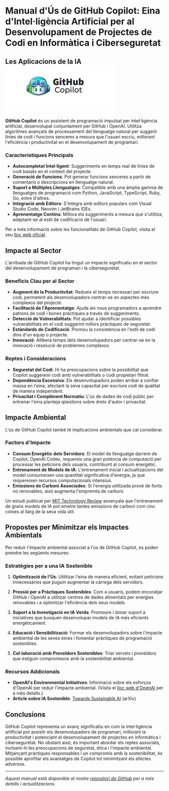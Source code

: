 # Manual d'Ús de GitHub Copilot: Eina d'Intel·ligència Artificial per al Desenvolupament de Projectes de Codi en Informàtica i Ciberseguretat

## Les Aplicacions de la IA ![Github Copilot](/imagen/Github_copilot.jpeg)

**GitHub Copilot** és un assistent de programació impulsat per intel·ligència artificial, desenvolupat conjuntament per GitHub i OpenAI. Utilitza algoritmes avançats de processament del llenguatge natural per suggerir línies de codi i funcions senceres a mesura que l'usuari escriu, millorant l'eficiència i productivitat en el desenvolupament de programari.

### Característiques Principals

- **Autocompletat Intel·ligent**: Suggeriments en temps real de línies de codi basats en el context del projecte.
- **Generació de Funcions**: Pot generar funcions senceres a partir de comentaris o descripcions en llenguatge natural.
- **Suport a Múltiples Llenguatges**: Compatible amb una àmplia gamma de llenguatges de programació com Python, JavaScript, TypeScript, Ruby, Go, entre d'altres.
- **Integració amb Editors**: S'integra amb editors populars com Visual Studio Code, Neovim i JetBrains IDEs.
- **Aprenentatge Continu**: Millora els suggeriments a mesura que s'utilitza, adaptant-se al estil de codificació de l'usuari.

Per a més informació sobre les funcionalitats de GitHub Copilot, visita el seu [lloc web oficial](https://copilot.github.com/).

## Impacte al Sector

L'arribada de GitHub Copilot ha tingut un impacte significatiu en el sector del desenvolupament de programari i la ciberseguretat.

### Beneficis Clau per al Sector

- **Augment de la Productivitat**: Redueix el temps necessari per escriure codi, permetent als desenvolupadors centrar-se en aspectes més complexos del projecte.
- **Facilitació de l'Aprenentatge**: Ajuda als nous programadors a aprendre patrons de codi i bones pràctiques a través de suggeriments.
- **Detecció de Vulnerabilitats**: Pot ajudar a identificar possibles vulnerabilitats en el codi suggerint millors pràctiques de seguretat.
- **Estàndards de Codificació**: Promou la consistència en l'estil de codi dins d'un equip o projecte.
- **Innovació**: Allibera temps dels desenvolupadors per centrar-se en la innovació i resolució de problemes complexos.

### Reptes i Consideracions

- **Seguretat del Codi**: Hi ha preocupacions sobre la possibilitat que Copilot suggereixi codi amb vulnerabilitats o codi propietari filtrat.
- **Dependència Excessiva**: Els desenvolupadors poden arribar a confiar massa en l'eina, afectant la seva capacitat per escriure codi de qualitat de manera independent.
- **Privacitat i Compliment Normatiu**: L'ús de dades de codi públic per entrenar l'eina planteja qüestions sobre drets d'autor i privacitat.

## Impacte Ambiental

L'ús de GitHub Copilot també té implicacions ambientals que cal considerar.

### Factors d'Impacte

- **Consum Energètic dels Servidors**: El model de llenguatge darrere de Copilot, OpenAI Codex, requereix una gran potència de computació per processar les peticions dels usuaris, contribuint al consum energètic.
- **Entrenament de Models de IA**: L'entrenament inicial i actualitzacions del model consumeixen una quantitat significativa d'energia, ja que requereixen recursos computacionals intensius.
- **Emissions de Carboni Associades**: Si l'energia utilitzada prové de fonts no renovables, això augmenta l'empremta de carboni.

Un estudi publicat per [MIT Technology Review](https://www.technologyreview.com/2019/06/06/239031/training-a-single-ai-model-can-emit-as-much-carbon-as-five-cars-in-their-lifetimes/) assenyala que l'entrenament de grans models de IA pot emetre tantes emissions de carboni com cinc cotxes al llarg de la seva vida útil.

## Propostes per Minimitzar els Impactes Ambientals

Per reduir l'impacte ambiental associat a l'ús de GitHub Copilot, es poden prendre les següents mesures:

### Estratègies per a una IA Sostenible

1. **Optimització de l'Ús**: Utilitzar l'eina de manera eficient, evitant peticions innecessàries que puguin augmentar la càrrega dels servidors.

2. **Pressió per a Pràctiques Sostenibles**: Com a usuaris, podem encoratjar GitHub i OpenAI a utilitzar centres de dades alimentats per energies renovables i a optimitzar l'eficiència dels seus models.

3. **Suport a la Investigació en IA Verda**: Promoure i donar suport a iniciatives que busquen desenvolupar models de IA més eficients energèticament.

4. **Educació i Sensibilització**: Formar els desenvolupadors sobre l'impacte ambiental de les seves eines i fomentar pràctiques de programació sostenibles.

5. **Col·laboració amb Proveïdors Sostenibles**: Triar serveis i proveïdors que estiguin compromesos amb la sostenibilitat ambiental.

### Recursos Addicionals

- **OpenAI's Environmental Initiatives**: Informació sobre els esforços d'OpenAI per reduir l'impacte ambiental. (Visita el [lloc web d'OpenAI](https://openai.com/) per a més detalls.)
- **Article sobre IA Sostenible**: [Towards Sustainable AI](https://arxiv.org/abs/1907.05417) (arXiv)

## Conclusions

GitHub Copilot representa un avanç significatiu en com la intel·ligència artificial pot assistir els desenvolupadors de programari, millorant la productivitat i potenciant el desenvolupament de projectes en informàtica i ciberseguretat. No obstant això, és important abordar els reptes associats, incloent-hi les preocupacions de seguretat, ètica i l'impacte ambiental. Mitjançant pràctiques responsables i un compromís amb la sostenibilitat, és possible aprofitar els avantatges de Copilot tot minimitzant els efectes adversos.

---

*Aquest manual està disponible al nostre [repositori de GitHub](https://github.com/nomdelusuari/nomdelrepositori) per a més detalls i actualitzacions.*
